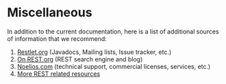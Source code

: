 Miscellaneous
=============

In addition to the current documentation, here is a list of additional
sources of information that we recommend:

1.  [Restlet.org](http://web.archive.org/web/20111105220816/http://www.restlet.org/)
    (Javadocs, Mailing lists, Issue tracker, etc.)
2.  [On
    REST.org](http://web.archive.org/web/20111105220816/http://www.onrest.org/)
    (REST search engine and blog)
3.  [Noelios.com](http://web.archive.org/web/20111105220816/http://www.noelios.com/)
    (technical support, commercial licenses, services, etc.)
4.  [More REST related
    resources](http://web.archive.org/web/20111105220816/http://www.restlet.org/about/faq#04)

